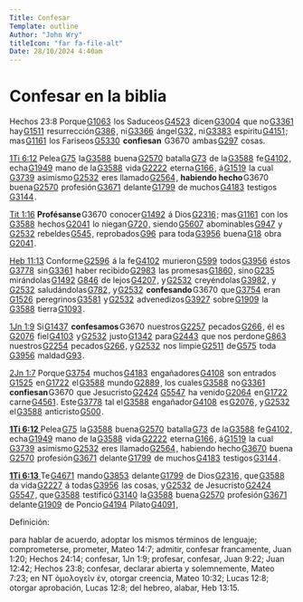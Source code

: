 ```yaml
---
Title: Confesar
Template: outline
Author: "John Wry"
titleIcon: "far fa-file-alt"
Date: 28/10/2024 4:40am
---
```


# Confesar en la biblia

Hechos 23:8 Porque [G1063](num:G1063)  los Saduceos [G4523](num:G4523)  dicen [G3004](num:G3004)  que no [G3361](num:G3361)  hay [G1511](num:G1511)  resurrección [G386](num:G386) , ni [G3366](num:G3366)  ángel [G32](num:G32) , ni [G3383](num:G3383)  espíritu [G4151](num:G4151) ; mas [G1161](num:G1161)  los Fariseos [G5330](num:G5330)  **confiesan**  G3670  ambas [G297](num:G297)  cosas.

[1Ti 6:12](verseid:54.6.12) Pelea [G75](num:G75)  la [G3588](num:G3588)  buena [G2570](num:G2570)  batalla [G73](num:G73)  de la [G3588](num:G3588)  fe [G4102](num:G4102) , echa [G1949](num:G1949)  mano de la [G3588](num:G3588)  vida [G2222](num:G2222)  eterna [G166](num:G166) , á [G1519](num:G1519)  la cual [G3739](num:G3739)  asimismo [G2532](num:G2532)  eres llamado [G2564](num:G2564) , **habiendo hecho** G3670  buena [G2570](num:G2570)  profesión [G3671](num:G3671)  delante [G1799](num:G1799)  de muchos [G4183](num:G4183)  testigos [G3144](num:G3144) .

[Tit 1:16](verseid:56.1.16) **Profésanse** G3670  conocer [G1492](num:G1492)  á Dios [G2316](num:G2316) ; mas [G1161](num:G1161)  con los [G3588](num:G3588)  hechos [G2041](num:G2041)  lo niegan [G720](num:G720) , siendo [G5607](num:G5607)  abominables [G947](num:G947)  y [G2532](num:G2532)  rebeldes [G545](num:G545) , reprobados [G96](num:G96)  para toda [G3956](num:G3956)  buena [G18](num:G18)  obra [G2041](num:G2041) .

[Heb 11:13](verseid:58.11.13) Conforme [G2596](num:G2596)  á la fe [G4102](num:G4102)  murieron [G599](num:G599)  todos [G3956](num:G3956)  éstos [G3778](num:G3778)  sin [G3361](num:G3361)  haber recibido [G2983](num:G2983)  las promesas [G1860](num:G1860) , sino [G235](num:G235)  mirándolas [G1492](num:G1492) [G846](num:G846)  de lejos [G4207](num:G4207) , y [G2532](num:G2532)  creyéndolas [G3982](num:G3982) , y [G2532](num:G2532)  saludándolas [G782](num:G782) , y [G2532](num:G2532)  **confesando** G3670  que [G3754](num:G3754)  eran [G1526](num:G1526)  peregrinos [G3581](num:G3581)  y [G2532](num:G2532)  advenedizos [G3927](num:G3927)  sobre [G1909](num:G1909)  la [G3588](num:G3588)  tierra [G1093](num:G1093) .

[1Jn 1:9](verseid:62.1.9) Si [G1437](num:G1437)  **confesamos** G3670  nuestros [G2257](num:G2257)  pecados [G266](num:G266) , él es [G2076](num:G2076)  fiel [G4103](num:G4103)  y [G2532](num:G2532)  justo [G1342](num:G1342)  para [G2443](num:G2443)  que nos perdone [G863](num:G863)  nuestros [G2254](num:G2254)  pecados [G266](num:G266) , y [G2532](num:G2532)  nos limpie [G2511](num:G2511)  de [G575](num:G575)  toda [G3956](num:G3956)  maldad [G93](num:G93) .

[2Jn 1:7](verseid:63.1.7) Porque [G3754](num:G3754)  muchos [G4183](num:G4183)  engañadores [G4108](num:G4108)  son entrados [G1525](num:G1525)  en [G1722](num:G1722)  el [G3588](num:G3588)  mundo [G2889](num:G2889) , los cuales [G3588](num:G3588)  no [G3361](num:G3361)  **confiesan** G3670  que Jesucristo [G2424](num:G2424) [G5547](num:G5547)  ha venido [G2064](num:G2064)  en [G1722](num:G1722)  carne [G4561](num:G4561) . Este [G3778](num:G3778)  tal el [G3588](num:G3588)  engañador [G4108](num:G4108)  es [G2076](num:G2076) , y [G2532](num:G2532)  el [G3588](num:G3588)  anticristo [G500](num:G500) .

[**1Ti 6:12** ](verseid:54.6.12) Pelea [G75](num:G75)  la [G3588](num:G3588)  buena [G2570](num:G2570)  batalla [G73](num:G73)  de la [G3588](num:G3588)  fe [G4102](num:G4102) , echa [G1949](num:G1949)  mano de la [G3588](num:G3588)  vida [G2222](num:G2222)  eterna [G166](num:G166) , á [G1519](num:G1519)  la cual [G3739](num:G3739)  asimismo [G2532](num:G2532)  eres llamado [G2564](num:G2564) , habiendo hecho [G3670](num:G3670)  buena [G2570](num:G2570)  profesión [G3671](num:G3671)  delante [G1799](num:G1799)  de muchos [G4183](num:G4183)  testigos [G3144](num:G3144) .

[**1Ti 6:13** ](verseid:54.6.13) Te [G4671](num:G4671)  mando [G3853](num:G3853)  delante [G1799](num:G1799)  de Dios [G2316](num:G2316) , que [G3588](num:G3588)  da vida [G2227](num:G2227)  á todas [G3956](num:G3956)  las cosas, y [G2532](num:G2532)  de Jesucristo [G2424](num:G2424) [G5547](num:G5547) , que [G3588](num:G3588)  testificó [G3140](num:G3140)  la [G3588](num:G3588)  buena [G2570](num:G2570)  profesión [G3671](num:G3671)  delante [G1909](num:G1909)  de Poncio [G4194](num:G4194)  Pilato [G4091](num:G4091) ,



Definición:

para hablar de acuerdo, adoptar los mismos términos de lenguaje; comprometerse, prometer, Mateo 14:7; admitir, confesar francamente, Juan 1:20; Hechos 24:14; confesar, 1Jn 1:9; profesar, confesar, Juan 9:22; Juan 12:42; Hechos 23:8; confesar, declarar abierta y solemnemente, Mateo 7:23; en NT ὁμολογεῖν ἐν, otorgar creencia, Mateo 10:32; Lucas 12:8; otorgar aprobación, Lucas 12:8; del hebreo, alabar, Heb 13:15.